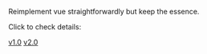 Reimplement vue straightforwardly but keep the essence.  

Click to check details:

[v1.0](https://github.com/everywill/mini-vue/tree/feature/1.0.0)
[v2.0](https://github.com/everywill/mini-vue/tree/feature/2.0.0)

